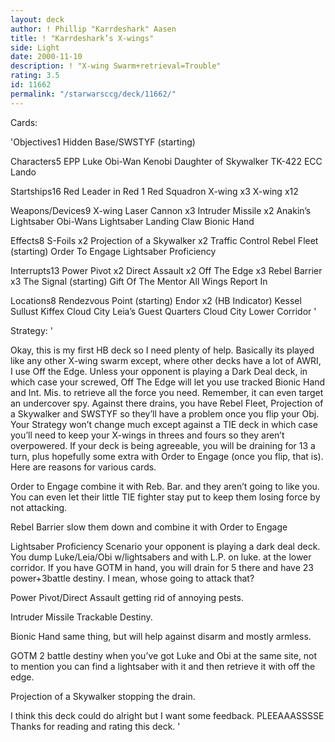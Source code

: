 ```yaml
---
layout: deck
author: ! Phillip "Karrdeshark" Aasen
title: ! "Karrdeshark’s X-wings"
side: Light
date: 2000-11-10
description: ! "X-wing Swarm+retrieval=Trouble"
rating: 3.5
id: 11662
permalink: "/starwarsccg/deck/11662/"
---
```

Cards: 

'Objectives1
Hidden Base/SWSTYF (starting)

Characters5
EPP Luke
Obi-Wan Kenobi
Daughter of Skywalker
TK-422
ECC Lando

Startships16
Red Leader in Red 1
Red Squadron X-wing x3
X-wing x12

Weapons/Devices9
X-wing Laser Cannon x3
Intruder Missile x2
Anakin’s Lightsaber
Obi-Wans Lightsaber
Landing Claw
Bionic Hand

Effects8
S-Foils x2
Projection of a Skywalker x2
Traffic Control
Rebel Fleet (starting)
Order To Engage
Lightsaber Proficiency

Interrupts13
Power Pivot x2
Direct Assault x2
Off The Edge x3
Rebel Barrier x3
The Signal (starting)
Gift Of The Mentor
All Wings Report In

Locations8
Rendezvous Point (starting)
Endor x2 (HB Indicator)
Kessel
Sullust
Kiffex
Cloud City Leia’s Guest Quarters
Cloud City Lower Corridor '

Strategy: '

Okay, this is my first HB deck so I need plenty of help.  Basically its played like any other X-wing swarm except, where other decks have a lot of AWRI, I use Off the Edge.  Unless your opponent is playing a Dark Deal deck, in which case your screwed, Off The Edge will let you use tracked Bionic Hand and Int. Mis. to retrieve all the force you need.	Remember, it can even target an undercover spy.  Against there drains, you have Rebel Fleet, Projection of a Skywalker and SWSTYF so they’ll have a problem once you flip your Obj. Your Strategy won’t change much except against a TIE deck in which case you’ll need to keep your X-wings in threes and fours so they aren’t overpowered. If your deck is being agreeable, you will be draining for 13 a turn, plus hopefully some extra with Order to Engage (once you flip, that is). Here are reasons for various cards.

Order to Engage combine it with Reb. Bar. and they aren’t going to like you.  You can even let their little TIE fighter stay put to keep them losing force by not attacking.

Rebel Barrier slow them down and combine it with Order to Engage

Lightsaber Proficiency Scenario your opponent is playing a dark deal deck.  You dump Luke/Leia/Obi w/lightsabers and with L.P. on luke. at the lower corridor.
If you have GOTM in hand, you will drain for 5 there and have 23 power+3battle destiny.  I mean, whose going to attack that?

Power Pivot/Direct Assault getting rid of annoying pests.

Intruder Missile Trackable Destiny.

Bionic Hand same thing, but will help against disarm and mostly armless.

GOTM 2 battle destiny when you’ve got Luke and Obi at the same site, not to mention you can find a lightsaber with it and then retrieve it with off the edge.

Projection of a Skywalker stopping the drain.

I think this deck could do alright but I want some feedback. PLEEAAASSSSE
Thanks for reading and rating this deck. '
